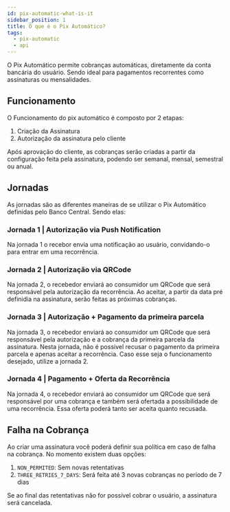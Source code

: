 ```yaml
---
id: pix-automatic-what-is-it
sidebar_position: 1
title: O que é o Pix Automático?
tags:
  - pix-automatic
  - api
---
```


O Pix Automático permite cobranças automáticas, diretamente da conta bancária do usuário. Sendo ideal para pagamentos recorrentes como assinaturas ou mensalidades.

## Funcionamento

O Funcionamento do pix automático é composto por 2 etapas:

1. Criação da Assinatura
2. Autorização da assinatura pelo cliente

Após aprovação do cliente, as cobranças serão criadas a partir da configuração feita pela assinatura, podendo ser semanal, mensal, semestral ou anual.

## Jornadas

As jornadas são as diferentes maneiras de se utilizar o Pix Automático definidas pelo Banco Central. Sendo elas:

### Jornada 1 | Autorização via Push Notification

Na jornada 1 o recebor envia uma notificação ao usuário, convidando-o para entrar em uma recorrência.

### Jornada 2 | Autorização via QRCode

Na jornada 2, o recebedor enviará ao consumidor um QRCode que será responsável pela autorização da recorrência. Ao aceitar, a partir da data pré definidia na assinatura, serão feitas as próximas cobranças.

### Jornada 3 | Autorização + Pagamento da primeira parcela

Na jornada 3, o recebedor enviará ao consumidor um QRCode que será responsável pela autorização e a cobrança da primeira parcela da assinatura. Nesta jornada, não é possível recusar o pagamento da primeira parcela e apenas aceitar a recorrência. Caso esse seja o funcionamento desejado, utilize a jornada 2.

### Jornada 4 | Pagamento + Oferta da Recorrência

Na jornada 4, o recebedor enviará ao consumidor um QRCode que será responsável por uma cobrança e também será ofertada a possibilidade de uma recorrência. Essa oferta poderá tanto ser aceita quanto recusada.

## Falha na Cobrança

Ao criar uma assinatura você poderá definir sua política em caso de falha na cobrança. No momento existem duas opções:

1. `NON_PERMITED`: Sem novas retentativas
2. `THREE_RETRIES_7_DAYS`: Será feita até 3 novas cobranças no período de 7 dias

Se ao final das retentativas não for possível cobrar o usuário, a assinatura será cancelada.
